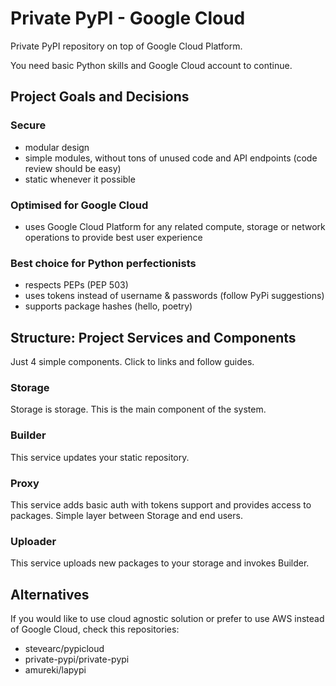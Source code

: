 Private PyPI - Google Cloud
===========================

Private PyPI repository on top of Google Cloud Platform. 

You need basic Python skills and Google Cloud account to continue.


Project Goals and Decisions
---------------------------

### Secure

- modular design
- simple modules, without tons of unused code and API endpoints (code review should be easy)
- static whenever it possible

### Optimised for Google Cloud

- uses Google Cloud Platform for any related compute, storage or network operations to provide best user experience

### Best choice for Python perfectionists
- respects PEPs (PEP 503)
- uses tokens instead of username & passwords (follow PyPi suggestions)
- supports package hashes (hello, poetry)


Structure: Project Services and Components
------------------------------------------

Just 4 simple components. Click to links and follow guides.

### Storage

Storage is storage. This is the main component of the system.

### Builder

This service updates your static repository.

### Proxy

This service adds basic auth with tokens support and provides access to packages. Simple layer between Storage and end users.

### Uploader

This service uploads new packages to your storage and invokes Builder.


Alternatives
------------

If you would like to use cloud agnostic solution or prefer to use AWS instead of Google Cloud, check this repositories:
- stevearc/pypicloud
- private-pypi/private-pypi
- amureki/lapypi
